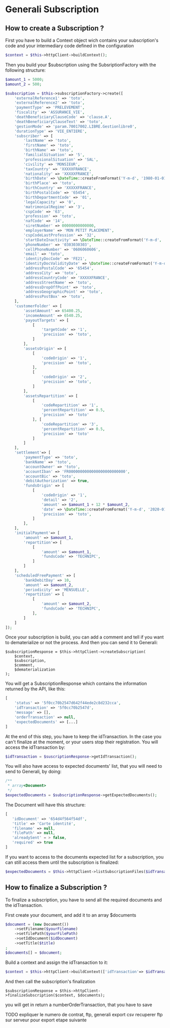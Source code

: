 # Generali Subscription

## How to create a Subscription ?


First you have to build a Context object wich contains your subscription's code and your intermediary code defined in the configuration
````php
$context = $this->httpClient->buildContext();
````

Then you build your $subscription using the SubsriptionFactory with the following structure:
````php
$amount_1 = 5000;
$amount_2 = 500;

$subscription = $this->subscriptionFactory->create([
    'externalReference1' => 'toto',
    'externalReference2' => 'toto',
    'paymentType' => 'PRELEVEMENT',
    'fiscality' => 'ASSURANCE_VIE',
    'deathBeneficiaryClauseCode' => 'clause.A',
    'deathBeneficiaryClauseText' => 'toto',
    'gestionMode' => 'param.70017002.LIBRE.Gestionlibre0',
    'durationType' => 'VIE_ENTIERE',
    'subscriber' => [
        'lastName' => 'toto',
        'firstName' => 'toto',
        'birthName' => 'toto',
        'familialSituation' => '5',
        'professionalSituation' => 'SAL',
        'civility' => 'MONSIEUR',
        'taxCountry' => 'XXXXXFRANCE',
        'nationality' => 'XXXXXFRANCE',
        'birthDate' => \DateTime::createFromFormat('Y-m-d', '1980-01-01'),
        'birthPlace' => 'toto',
        'birthCountry' => 'XXXXXFRANCE',
        'birthPostalCode' => '65454',
        'birthDepartmentCode' => '01',
        'legalCapacity' => '0',
        'matrimonialRegime' => '3',
        'cspCode' => '63',
        'profession' => 'toto',
        'nafCode' => '14',
        'siretNumber' => 00000000000000,
        'employerName' => 'MON PETIT PLACEMENT',
        'cspCodeLastProfession' => '32',
        'startDateInactivity' => \DateTime::createFromFormat('Y-m-d', '2000-01-01'),
        'phoneNumber' => '0303030303',
        'cellPhoneNumber' => '0606060606',
        'email' => 'toto',
        'identityDocCode' => 'FE21',
        'identityDocValidityDate' => \DateTime::createFromFormat('Y-m-d', '2030-01-01'),
        'addressPostalCode' => '65454',
        'addressCity' => 'toto',
        'addressCountryCode' => 'XXXXXFRANCE',
        'addressStreetName' => 'toto',
        'addressDropOffPoint' => 'toto',
        'addressGeographicPoint' => 'toto',
        'addressPostBox' => 'toto',
    ],
    'customerFolder' => [
        'assetAmount' => 65400.25,
        'incomeAmount' => 6540.25,
        'payoutTargets' => [
            [
                'targetCode' => '1',
                'precision' => 'toto',
            ]
        ],
        'assetsOrigin' => [
            [
                'codeOrigin' => '1',
                'precision' => 'toto',
            ],
            [
                'codeOrigin' => '2',
                'precision' => 'toto',
            ]
        ],
        'assetsRepartition' => [
            [
                'codeRepartition' => '1',
                'percentRepartition' => 0.5,
                'precision' => 'toto'
            ], [
                'codeRepartition' => '3',
                'percentRepartition' => 0.5,
                'precision' => 'toto'
            ]
        ]
    ],
    'settlement'=> [
        'paymentType' => 'toto',
        'bankName' => 'toto',
        'accountOwner' => 'toto',
        'accountIban' => 'FR0000000000000000000000000',
        'accountBic' => 'toto',
        'debitAuthorization' => true,
        'fundsOrigin' => [
            [
                'codeOrigin' => '1',
                'detail' => '2',
                'amount' => $amount_1 + 12 * $amount_2,
                'date' => \DateTime::createFromFormat('Y-m-d', '2020-01-01'),
                'precision' => 'toto',
            ]
        ],
    ],
    'initialPayment'=> [
        'amount' => $amount_1,
        'repartition'=> [
            [
                'amount' => $amount_1,
                'fundsCode' => 'TECHNIPC',
            ]
        ]
    ],
    'scheduledFreePayment' => [
        'bankDebitDay' => 10,
        'amount' => $amount_2,
        'periodicity' => 'MENSUELLE',
        'repartition' => [
            [
                'amount' => $amount_2,
                'fundsCode' => 'TECHNIPC',
            ],
        ]
    ]
]);
````


Once your subscription is build, you can add a comment and tell if you want to dematerialize or not the process.
And then you can send it to Generali:
```
$subscriptionResponse = $this->httpClient->createSubscription(
    $context, 
    $subscription, 
    $comment, 
    $dematerialization
);
```
You will get a SubscriptionResponse which contains the information returned by the API, like this: 
````php
[
    'status' => '5f0cc70b2547d642f44ede2c8d232cca',
    'idTransaction' => '5f0cc70b2547d',
    'message' => [],
    'orderTransaction' => null,
    'expectedDocuments' => [...]
]
````
At the end of this step, you have to keep the idTransaction. In the case you can't finalize at the moment, or your users stop their registration.
You will access the idTransaction by:
````php
$idTransaction = $suscriptionResponse->getIdTransaction();
````

You will also have access to expected documents' list, that you will need to send to Generali, by doing:
````php
/**
 * array<Document>
 */
$expectedDocuments = $subscriptionResponse->getExpectedDocuments();
````
The Document will have this structure:
```php
[
   'idDocument' => '654d4f564f54df',
   'title' => 'Carte identité',
   'filename' => null,
   'filePath' => null,
   'alreadySent' = > false,
   'required' => true
]
````
If you want to access to the documents expected list for a subscription, you can still access them until the subscription is finalized:
```php
$expectedDocuments = $this->httpClient->listSubscriptionFiles($idTransaction);
```

## How to finalize a Subscription ?

To finalize a subscription, you have to send all the required documents and the idTransaction.

First create your document, and add it to an array $documents
```php
$document = (new Document())
    ->setFilename($yourFilename)
    ->setfilePath($yourFilePath)
    ->setIdDocument($idDocument)
    ->setTitle($title)
;
$documents[] = $document;
```

Build a context and assign the idTransaction to it:
```php
$context = $this->httpClient->buildContext(['idTransaction'=> $idTransaction]);
```
And then call the subscription's finalization
```
$subscriptionResponse = $this->httpClient->finalizeSubscription($context, $documents);
```
you will get in return a numberOrderTransaction, that you have to save

TODO expliquer le numero de contrat, ftp, generali export csv recuperer ftp sur serveur pour export
etape suivante